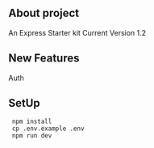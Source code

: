 ## About project

An Express Starter kit 
Current Version 1.2

## New Features

Auth

## SetUp

```
 npm install
 cp .env.example .env
 npm run dev

```


